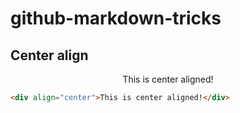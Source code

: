 # github-markdown-tricks

## Center align

<div align="center">This is center aligned!</div>

```HTML
<div align="center">This is center aligned!</div>
```
